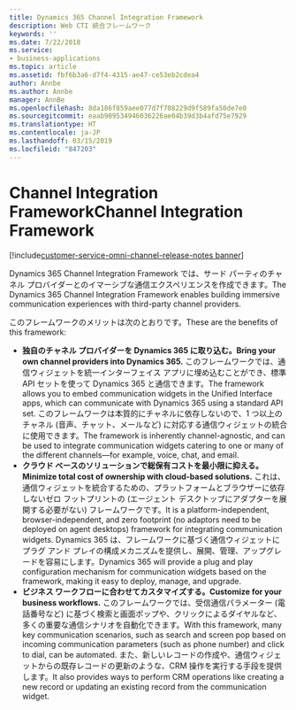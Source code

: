 ```yaml
---
title: Dynamics 365 Channel Integration Framework
description: Web CTI 統合フレームワーク
keywords: ''
ms.date: 7/22/2018
ms.service:
- business-applications
ms.topic: article
ms.assetid: fbf6b3a6-d7f4-4315-ae47-ce53eb2cdea4
author: Annbe
ms.author: Annbe
manager: AnnBe
ms.openlocfilehash: 8da186f859aee077d7f708229d9f589fa50de7e0
ms.sourcegitcommit: eaab909534946036226ae04b39d3b4afd75e7929
ms.translationtype: HT
ms.contentlocale: ja-JP
ms.lasthandoff: 03/15/2019
ms.locfileid: "847203"
---
```

#  <a name="channel-integration-framework"></a><span data-ttu-id="5339b-103">Channel Integration Framework</span><span class="sxs-lookup"><span data-stu-id="5339b-103">Channel Integration Framework</span></span>

[!include[customer-service-omni-channel-release-notes banner](../../includes/customer-service-omni-channel-release-notes.md)]



<span data-ttu-id="5339b-104">Dynamics 365 Channel Integration Framework では、サード パーティのチャネル プロバイダーとのイマーシブな通信エクスペリエンスを作成できます。</span><span class="sxs-lookup"><span data-stu-id="5339b-104">The Dynamics 365 Channel Integration Framework enables building immersive communication experiences with third-party channel providers.</span></span>

<span data-ttu-id="5339b-105">このフレームワークのメリットは次のとおりです。</span><span class="sxs-lookup"><span data-stu-id="5339b-105">These are the benefits of this framework:</span></span>

-   <span data-ttu-id="5339b-106">**独自のチャネル プロバイダーを Dynamics 365 に取り込む。**</span><span class="sxs-lookup"><span data-stu-id="5339b-106">**Bring your own channel providers into Dynamics 365.**</span></span> <span data-ttu-id="5339b-107">このフレームワークでは、通信ウィジェットを統一インターフェイス アプリに埋め込むことができ、標準 API セットを使って Dynamics 365 と通信できます。</span><span class="sxs-lookup"><span data-stu-id="5339b-107">The framework allows you to embed communication widgets in the Unified Interface apps, which can communicate with Dynamics 365 using a standard API set.</span></span> <span data-ttu-id="5339b-108">このフレームワークは本質的にチャネルに依存しないので、1 つ以上のチャネル (音声、チャット、メールなど) に対応する通信ウィジェットの統合に使用できます。</span><span class="sxs-lookup"><span data-stu-id="5339b-108">The framework is inherently channel-agnostic, and can be used to integrate communication widgets catering to one or many of the different channels—for example, voice, chat, and email.</span></span>
-   <span data-ttu-id="5339b-109">**クラウド ベースのソリューションで総保有コストを最小限に抑える。**</span><span class="sxs-lookup"><span data-stu-id="5339b-109">**Minimize total cost of ownership with cloud-based solutions.**</span></span> <span data-ttu-id="5339b-110">これは、通信ウィジェットを統合するための、プラットフォームとブラウザーに依存しないゼロ フットプリントの (エージェント デスクトップにアダプターを展開する必要がない) フレームワークです。</span><span class="sxs-lookup"><span data-stu-id="5339b-110">It is a platform-independent, browser-independent, and zero footprint (no adaptors need to be deployed on agent desktops) framework for integrating communication widgets.</span></span> <span data-ttu-id="5339b-111">Dynamics 365 は、フレームワークに基づく通信ウィジェットにプラグ アンド プレイの構成メカニズムを提供し、展開、管理、アップグレードを容易にします。</span><span class="sxs-lookup"><span data-stu-id="5339b-111">Dynamics 365 will provide a plug and play configuration mechanism for communication widgets based on the framework, making it easy to deploy, manage, and upgrade.</span></span> 
-   <span data-ttu-id="5339b-112">**ビジネス ワークフローに合わせてカスタマイズする。**</span><span class="sxs-lookup"><span data-stu-id="5339b-112">**Customize for your business workflows.**</span></span> <span data-ttu-id="5339b-113">このフレームワークでは、受信通信パラメーター (電話番号など) に基づく検索と画面ポップや、クリックによるダイヤルなど、多くの重要な通信シナリオを自動化できます。</span><span class="sxs-lookup"><span data-stu-id="5339b-113">With this framework, many key communication scenarios, such as search and screen pop based on incoming communication parameters (such as phone number) and click to dial, can be automated.</span></span> <span data-ttu-id="5339b-114">また、新しいレコードの作成や、通信ウィジェットからの既存レコードの更新のような、CRM 操作を実行する手段を提供します。</span><span class="sxs-lookup"><span data-stu-id="5339b-114">It also provides ways to perform CRM operations like creating a new record or updating an existing record from the communication widget.</span></span> 




